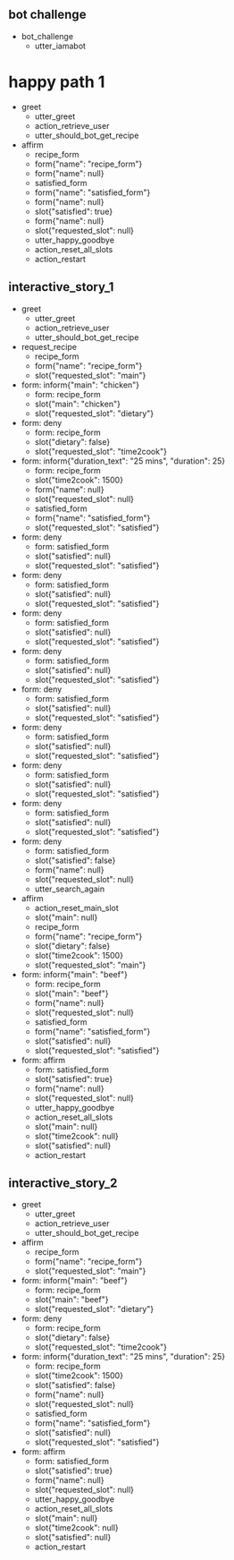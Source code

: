 ## bot challenge
* bot_challenge
  - utter_iamabot

# happy path 1
* greet
    - utter_greet
    - action_retrieve_user
    - utter_should_bot_get_recipe
* affirm
    - recipe_form
    - form{"name": "recipe_form"}
    - form{"name": null}
    - satisfied_form
    - form{"name": "satisfied_form"}
    - form{"name": null}
    - slot{"satisfied": true}
    - form{"name": null}
    - slot{"requested_slot": null}
    - utter_happy_goodbye
    - action_reset_all_slots
    - action_restart

## interactive_story_1
* greet
    - utter_greet
    - action_retrieve_user
    - utter_should_bot_get_recipe
* request_recipe
    - recipe_form
    - form{"name": "recipe_form"}
    - slot{"requested_slot": "main"}
* form: inform{"main": "chicken"}
    - form: recipe_form
    - slot{"main": "chicken"}
    - slot{"requested_slot": "dietary"}
* form: deny
    - form: recipe_form
    - slot{"dietary": false}
    - slot{"requested_slot": "time2cook"}
* form: inform{"duration_text": "25 mins", "duration": 25}
    - form: recipe_form
    - slot{"time2cook": 1500}
    - form{"name": null}
    - slot{"requested_slot": null}
    - satisfied_form
    - form{"name": "satisfied_form"}
    - slot{"requested_slot": "satisfied"}
* form: deny
    - form: satisfied_form
    - slot{"satisfied": null}
    - slot{"requested_slot": "satisfied"}
* form: deny
    - form: satisfied_form
    - slot{"satisfied": null}
    - slot{"requested_slot": "satisfied"}
* form: deny
    - form: satisfied_form
    - slot{"satisfied": null}
    - slot{"requested_slot": "satisfied"}
* form: deny
    - form: satisfied_form
    - slot{"satisfied": null}
    - slot{"requested_slot": "satisfied"}
* form: deny
    - form: satisfied_form
    - slot{"satisfied": null}
    - slot{"requested_slot": "satisfied"}
* form: deny
    - form: satisfied_form
    - slot{"satisfied": null}
    - slot{"requested_slot": "satisfied"}
* form: deny
    - form: satisfied_form
    - slot{"satisfied": null}
    - slot{"requested_slot": "satisfied"}
* form: deny
    - form: satisfied_form
    - slot{"satisfied": null}
    - slot{"requested_slot": "satisfied"}
* form: deny
    - form: satisfied_form
    - slot{"satisfied": false}
    - form{"name": null}
    - slot{"requested_slot": null}
    - utter_search_again
* affirm
    - action_reset_main_slot
    - slot{"main": null}
    - recipe_form
    - form{"name": "recipe_form"}
    - slot{"dietary": false}
    - slot{"time2cook": 1500}
    - slot{"requested_slot": "main"}
* form: inform{"main": "beef"}
    - form: recipe_form
    - slot{"main": "beef"}
    - form{"name": null}
    - slot{"requested_slot": null}
    - satisfied_form
    - form{"name": "satisfied_form"}
    - slot{"satisfied": null}
    - slot{"requested_slot": "satisfied"}
* form: affirm
    - form: satisfied_form
    - slot{"satisfied": true}
    - form{"name": null}
    - slot{"requested_slot": null}
    - utter_happy_goodbye
    - action_reset_all_slots
    - slot{"main": null}
    - slot{"time2cook": null}
    - slot{"satisfied": null}
    - action_restart


## interactive_story_2
* greet
    - utter_greet
    - action_retrieve_user
    - utter_should_bot_get_recipe
* affirm
    - recipe_form
    - form{"name": "recipe_form"}
    - slot{"requested_slot": "main"}
* form: inform{"main": "beef"}
    - form: recipe_form
    - slot{"main": "beef"}
    - slot{"requested_slot": "dietary"}
* form: deny
    - form: recipe_form
    - slot{"dietary": false}
    - slot{"requested_slot": "time2cook"}
* form: inform{"duration_text": "25 mins", "duration": 25}
    - form: recipe_form
    - slot{"time2cook": 1500}
    - slot{"satisfied": false}
    - form{"name": null}
    - slot{"requested_slot": null}
    - satisfied_form
    - form{"name": "satisfied_form"}
    - slot{"satisfied": null}
    - slot{"requested_slot": "satisfied"}
* form: affirm
    - form: satisfied_form
    - slot{"satisfied": true}
    - form{"name": null}
    - slot{"requested_slot": null}
    - utter_happy_goodbye
    - action_reset_all_slots
    - slot{"main": null}
    - slot{"time2cook": null}
    - slot{"satisfied": null}
    - action_restart

